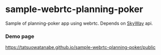 # sample-webrtc-planning-poker
Sample of planning-poker app using webrtc.
Depends on [SkyWay](http://nttcom.github.io/skyway/index.html) api. 

### Demo page
https://tatsuowatanabe.github.io/sample-webrtc-planning-poker/public
